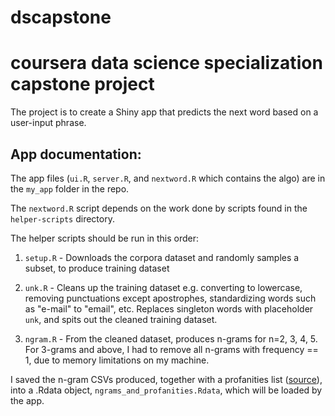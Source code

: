 # dscapstone

# coursera data science specialization capstone project

The project is to create a Shiny app that predicts the next word based on a user-input phrase.

## App documentation:

The app files (`ui.R`, `server.R`, and `nextword.R` which contains the algo) are in the `my_app` folder in the repo. 

The `nextword.R` script depends on the work done by scripts found in the `helper-scripts` directory.

The helper scripts should be run in this order:

1. `setup.R` - Downloads the corpora dataset and randomly samples a subset, to produce training dataset

2. `unk.R` - Cleans up the training dataset e.g. converting to lowercase, removing punctuations except apostrophes, standardizing words such as "e-mail" to "email", etc. Replaces singleton words with placeholder `unk`, and spits out the cleaned training dataset.

3. `ngram.R` - From the cleaned dataset, produces n-grams for n=2, 3, 4, 5. For 3-grams and above, I had to remove all n-grams with frequency == 1, due to memory limitations on my machine. 

I saved the n-gram CSVs produced, together with a profanities list ([source](https://gist.github.com/jamiew/1112488)), into a .Rdata object, `ngrams_and_profanities.Rdata`, which will be loaded by the app.

